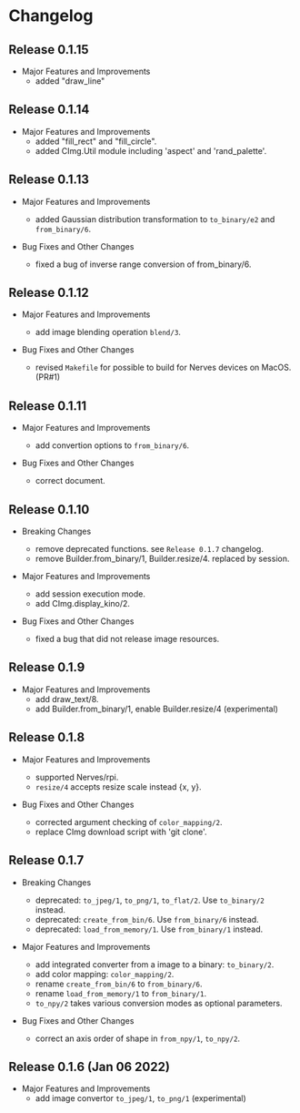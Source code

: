 # Changelog

## Release 0.1.15

  * Major Features and Improvements
    * added "draw_line"

## Release 0.1.14

  * Major Features and Improvements
    * added "fill_rect" and "fill_circle".
    * added CImg.Util module including 'aspect' and 'rand_palette'.

## Release 0.1.13

  * Major Features and Improvements
    * added Gaussian distribution transformation to `to_binary/e2` and `from_binary/6`.

  * Bug Fixes and Other Changes
    * fixed a bug of inverse range conversion of from_binary/6.

## Release 0.1.12

  * Major Features and Improvements
    * add image blending operation `blend/3`.

  * Bug Fixes and Other Changes
    * revised `Makefile` for possible to build for Nerves devices on MacOS. (PR#1)

## Release 0.1.11

  * Major Features and Improvements
    * add convertion options to `from_binary/6`.

  * Bug Fixes and Other Changes
    * correct document.

## Release 0.1.10

  * Breaking Changes
    * remove deprecated functions. see `Release 0.1.7` changelog.
    * remove Builder.from_binary/1, Builder.resize/4. replaced by session.

  * Major Features and Improvements
    * add session execution mode.
    * add CImg.display_kino/2.

  * Bug Fixes and Other Changes
    * fixed a bug that did not release image resources.

## Release 0.1.9

  * Major Features and Improvements
    * add draw_text/8.
    * add Builder.from_binary/1, enable Builder.resize/4 (experimental)

## Release 0.1.8

  * Major Features and Improvements
    * supported Nerves/rpi.
    * `resize/4` accepts resize scale instead {x, y}.

  * Bug Fixes and Other Changes
    * corrected argument checking of `color_mapping/2`.
    * replace CImg download script with 'git clone'.

## Release 0.1.7

  * Breaking Changes
    * deprecated: `to_jpeg/1`, `to_png/1`, `to_flat/2`. Use `to_binary/2` instead.
    * deprecated: `create_from_bin/6`. Use `from_binary/6` instead.
    * deprecated: `load_from_memory/1`. Use `from_binary/1` instead.

  * Major Features and Improvements
    * add integrated converter from a image to a binary: `to_binary/2`.
    * add color mapping: `color_mapping/2`.
    * rename `create_from_bin/6` to `from_binary/6`.
    * rename `load_from_memory/1` to `from_binary/1`.
    * `to_npy/2` takes various conversion modes as optional parameters.

  * Bug Fixes and Other Changes
    * correct an axis order of shape in `from_npy/1`, `to_npy/2`.

## Release 0.1.6 (Jan 06 2022)

  * Major Features and Improvements
    * add image convertor `to_jpeg/1`, `to_png/1` (experimental)
